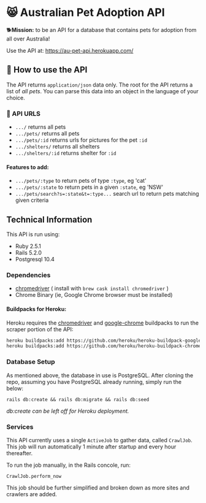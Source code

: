 # :smile_cat: Australian Pet Adoption API
:dog2:**Mission:** to be an API for a database that contains pets for adoption from all over Australia!

Use the API at: https://au-pet-api.herokuapp.com/

## :rabbit: How to use the API
The API returns `application/json` data only. The root for the API returns a list of *all pets*. You can parse this data into an object in the language of your choice.

### :dog: API URLS
* `.../` returns all pets
* `.../pets/` returns all pets
* `.../pets/:id` returns urls for pictures for the pet `:id`
* `.../shelters/` returns all shelters
* `.../shelters/:id` returns shelter for `:id` 

#### Features to add: 
* `.../pets/:type` to return pets of type `:type`, eg 'cat'
* `.../pets/:state` to return pets in a given `:state`, eg 'NSW'
* `.../pets/search?s=:state&t=:type...` search url to return pets matching given criteria

## Technical Information
This API is run using:
* Ruby 2.5.1
* Rails 5.2.0
* Postgresql 10.4

### Dependencies
* [chromedriver](http://chromedriver.chromium.org/) ( install with `brew cask install chromedriver` )
* Chrome Binary (ie, Google Chrome browser must be installed)

#### Buildpacks for Heroku:
Heroku requires the [chromedriver](https://github.com/heroku/heroku-buildpack-google-chrome) and [google-chrome](https://github.com/heroku/heroku-buildpack-chromedriver) buildpacks to run the scraper portion of the API:
``` bash
heroku buildpacks:add https://github.com/heroku/heroku-buildpack-google-chrome
heroku buildpacks:add https://github.com/heroku/heroku-buildpack-chromedriver
```

### Database Setup
As mentioned above, the database in use is PostgreSQL. After cloning the repo, assuming you have PostgreSQL already running, simply run the below:
```
rails db:create && rails db:migrate && rails db:seed
```
*db:create can be left off for Heroku deployment.*

### Services 
This API currently uses a single `ActiveJob` to gather data, called `CrawlJob`. This job will run automatically  1 minute after startup and every hour thereafter.

To run the job manually, in the Rails concole, run:
```
CrawlJob.perform_now
```
This job should be further simplified and broken down as more sites and crawlers are added.